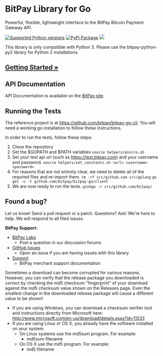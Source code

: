 # BitPay Library for Go 
Powerful, flexible, lightweight interface to the BitPay Bitcoin Payment Gateway API.

[![Supported Python versions](https://pypip.in/py_versions/bitpay/badge.svg)](https://pypi.python.org/pypi/bitpay/)
[![PyPi Package](https://pypip.in/version/bitpay/badge.svg)](https://pypi.python.org/pypi/bitpay/2.2.0)
[![](https://travis-ci.org/philosodad/bitpay-python.svg?branch=master)](https://travis-ci.org/philosodad/bitpay-python)

This library is only compatible with Python 3. Please use the bitpay-python-py2 library for Python 2 installations.

## [Getting Started &raquo;](http://dev.bitpay.com/guides/go.html)

## API Documentation

API Documentation is available on the [BitPay site](https://bitpay.com/api).

## Running the Tests

The reference project is at https://github.com/bitpay/bitpay-go-cli. You will need a working go installation to follow these instructions.

In order to run the tests, follow these steps:

1. Clone the repository
1. Set the $GOPATH and $PATH variables
  `source helpers/enviro.sh`
1. Set your test api url (such as https://test.bitpay.com) and your username and password.
  `source helpers/set_constants.sh <url> <username> <password>` 
1. For reasons that are not entirely clear, we need to delete all of the required files and re-import them.
  `rm -rf src/github.com src/golang`
  `go get -u -t github.com/bitpay/bitpay-go/client`
1. We are now ready to run the tests.
  `ginkgo -r src/github.com/bitpay/`
 
## Found a bug?
Let us know! Send a pull request or a patch. Questions? Ask! We're here to help. We will respond to all filed issues.

**BitPay Support:**

* [BitPay Labs](https://labs.bitpay.com/c/libraries/python)
  * Post a question in our discussion forums
* [GitHub Issues](https://github.com/bitpay/bitpay-python/issues)
  * Open an issue if you are having issues with this library
* [Support](https://support.bitpay.com)
  * BitPay merchant support documentation

Sometimes a download can become corrupted for various reasons.  However, you can verify that the release package you downloaded is correct by checking the md5 checksum "fingerprint" of your download against the md5 checksum value shown on the Releases page.  Even the smallest change in the downloaded release package will cause a different value to be shown!
  * If you are using Windows, you can download a checksum verifier tool and instructions directly from Microsoft here: http://www.microsoft.com/en-us/download/details.aspx?id=11533
  * If you are using Linux or OS X, you already have the software installed on your system.
    * On Linux systems use the md5sum program.  For example:
      * md5sum filename
    * On OS X use the md5 program.  For example:
      * md5 filename
